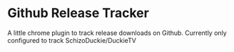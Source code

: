Github Release Tracker
======================

A little chrome plugin to track release downloads on Github.
Currently only configured to track SchizoDuckie/DuckieTV